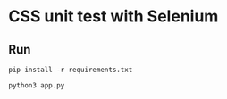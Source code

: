
# CSS unit test with Selenium

## Run

```
pip install -r requirements.txt
```

```
python3 app.py
```
